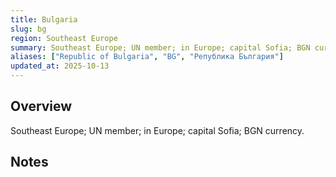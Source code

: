 ```yaml
---
title: Bulgaria
slug: bg
region: Southeast Europe
summary: Southeast Europe; UN member; in Europe; capital Sofia; BGN currency.
aliases: ["Republic of Bulgaria", "BG", "Република България"]
updated_at: 2025-10-13
---
```


## Overview

Southeast Europe; UN member; in Europe; capital Sofia; BGN currency.

## Notes

<!-- Add your first note below -->
